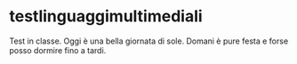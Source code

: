 # testlinguaggimultimediali
Test in classe. Oggi è una bella giornata di sole. Domani è pure festa e forse posso dormire fino a tardi.
